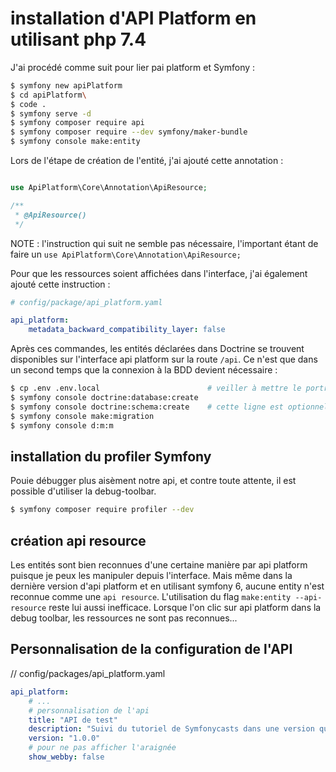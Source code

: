 # installation d'API Platform en utilisant php 7.4

J'ai procédé comme suit pour lier pai platform et Symfony :

```bash
$ symfony new apiPlatform
$ cd apiPlatform\
$ code .
$ symfony serve -d
$ symfony composer require api
$ symfony composer require --dev symfony/maker-bundle
$ symfony console make:entity
```

Lors de l'étape de création de l'entité, j'ai ajouté cette annotation :

```php

use ApiPlatform\Core\Annotation\ApiResource;

/**
 * @ApiResource()
 */
```

NOTE : l'instruction qui suit ne semble pas nécessaire, l'important étant de faire un `use ApiPlatform\Core\Annotation\ApiResource;`

Pour que les ressources soient affichées dans l'interface, j'ai également ajouté cette instruction :

```yaml
# config/package/api_platform.yaml

api_platform:
    metadata_backward_compatibility_layer: false
```

Après ces commandes, les entités déclarées dans Doctrine se trouvent disponibles sur l'interface api platform sur la route `/api`.
Ce n'est que dans un second temps que la connexion à la BDD devient nécessaire :

```bash
$ cp .env .env.local                        # veiller à mettre le portr 3308 si on se trouve sur le laptop
$ symfony console doctrine:database:create
$ symfony console doctrine:schema:create    # cette ligne est optionnelle puisqu'aucune table n'a encore été créée
$ symfony console make:migration
$ symfony console d:m:m
```

## installation du profiler Symfony

Pouie débugger plus aisèment notre api, et contre toute attente, il est possible d'utiliser la debug-toolbar.

```bash
$ symfony composer require profiler --dev
```

## création api resource

Les entités sont bien reconnues d'une certaine manière par api platform puisque je peux les manipuler depuis l'interface.
Mais même dans la dernière version d'api platform et en utilisant symfony 6, aucune entity n'est reconnue comme une `api resource`.
L'utilisation du flag `make:entity --api-resource` reste lui aussi inefficace.
Lorsque l'on clic sur api platform dans la debug toolbar, les ressources ne sont pas reconnues...

## Personnalisation de la configuration de l'API

// config/packages/api_platform.yaml
```yaml
api_platform:
    # ...
    # personnalisation de l'api
    title: "API de test"
    description: "Suivi du tutoriel de Symfonycasts dans une version qui n'est plus maintenue, ce qui requiert de l'adaptation."
    version: "1.0.0"
    # pour ne pas afficher l'araignée
    show_webby: false
```

